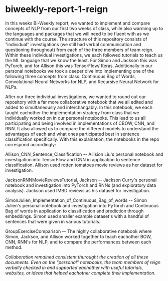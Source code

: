 # biweekly-report-1-reign

In this weeks Bi-Weekly report, we wanted to implement and compare concepts of NLP from our first two weeks of class, while also warming up to the languages and packages that we will need to be fluent with as we continue with the course. The structure of this repository consists of "individual" investigations (we still had verbal communication and questioning throughout) from each of the three members of team reign. Within these individual investigations, we each followed tutorials to teach us the ML language that we know the least. For Simon and Jackson this was PyTorch, and for Allison this was TensorFlow/ Keras. Additionally in our personal notebooks we took a deeper dive into implementing one of the following three concepts from class: Continuous Bag of Words, Convolutional Neural Networks for NLP, and Recursive Neural Network for NLPs. 

After our three individual investigations, we wanted to round out our repository with a far more collaborative notebook that we all edited and added to simultaneously and interchangably. In this notebook, we each taught eachother the implementation strategy from class that we individually worked on in our personal notebooks. This lead to us all participating and being involved in implementations of CBOW, CNN, and RNN. It also allowed us to compare the different models to understand the advantages of each and what ones participated best in sentence classification specifically. With this explaination, the notebooks in the repo correspond accordingly:

Allison_CNN_Sentence_Classification -- Allision Liu's personal notebook and investigation into TensorFlow and CNN in application to sentence classification. Allison used rotten tomatoes movie reviews as her dataset for investigation.  

JacksonRNNMovieReviewsTutorial, Jackson -- Jackson Curry's personal notebook and investigation into PyTorch and RNNs (and exploratory data analysis). Jackson used IMBD reviews as his dataset for investigation. 

SimonJulien_Implementation_of_Continuous_Bag_of_words  -- Simon Julien's personal notebook and investigation into PyTorch and Continuous Bag of words in application to classification and prediction through embeddings. Simon used smaller example dataset's with a handful of sentences that were given in various tutorials.

GroupExerciseComparison  -- The highly collaborative notebook where Simon, Jackson, and Allison worked together to teach eachother BOW, CNN, RNN's for NLP, and to compare the performances between each method. 

*Collaboration remained consistent thurought the creation of all these documents. Even on the "personal" notebooks, the team members of reign verbally checked in and supported eachother with useful tutorials, websites, or ideas that helped eachother complete their implementation.*

